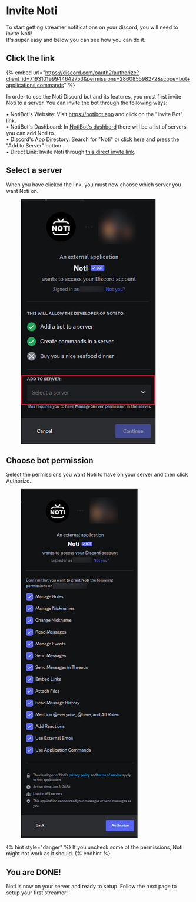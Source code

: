 # Invite Noti

To start getting streamer notifications on your discord, you will need to invite Noti! \
It's super easy and below you can see how you can do it.

## Click the link

{% embed url="https://discord.com/oauth2/authorize?client_id=719310199944642753&permissions=286085598272&scope=bot+applications.commands" %}

In order to use the Noti Discord bot and its features, you must first invite Noti to a server. You can invite the bot through the following ways:

• NotiBot's Website: Visit https://notibot.app and click on the "Invite Bot" link.
\
• NotiBot's Dashboard: In [NotiBot's dashbord](https://notibot.app/dashboard) there will be a list of servers you can add Noti to.
\
• Discord's App Directory: Search for "Noti" or [click here](https://discord.com/application-directory/719310199944642753) and press the "Add to Server" button.
\
• Direct Link: Invite Noti through [this direct invite link](https://discord.com/oauth2/authorize?client_id=719310199944642753&permissions=286085598272&scope=bot+applications.commands).


## Select a server

When you have clicked the link, you must now choose which server you want Noti on.

<figure><img src="../.gitbook/assets/Invite 1 " alt=""><figcaption></figcaption></figure>

## Choose bot permission

Select the permissions you want Noti to have on your server and then click Authorize.

<figure><img src="../.gitbook/assets/Invite 2" alt=""><figcaption></figcaption></figure>

{% hint style="danger" %}
If you uncheck some of the permissions, Noti might not work as it should.
{% endhint %}

## You are DONE!&#x20;

Noti is now on your server and ready to setup. Follow the next page to setup your first streamer!&#x20;
